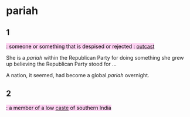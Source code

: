 # pariah

## 1

<mark style="background: #FFB8EBA6;">: someone or something that is despised or rejected : [outcast](https://www.merriam-webster.com/dictionary/outcast) </mark>

She is a _pariah_ within the Republican Party for doing something she grew up believing the Republican Party stood for …

A nation, it seemed, had become a global _pariah_ overnight.

## 2

<mark style="background: #FFB8EBA6;">: a member of a low [caste](https://www.merriam-webster.com/dictionary/caste) of southern India</mark>
